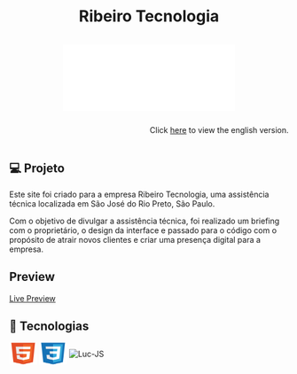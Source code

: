 <h1 align="center">
  Ribeiro Tecnologia
<br> 
<br> 
 <img src="./img/ribeirotecnologia.svg" />
</h1>

<div align="right">
  Click <a href="https://github.com/luc-ribeiro/ribeiro-tecnologia/blob/master/README.md">here</a> to view the english version.
</div>

<br>

## 💻 Projeto
Este site foi criado para a empresa Ribeiro Tecnologia, uma assistência técnica localizada em São José do Rio Preto, São Paulo.

Com o objetivo de divulgar a assistência técnica, foi realizado um briefing com o proprietário, o design da interface e 
passado para o código com o propósito de atrair novos clientes e criar uma presença digital para a empresa.

## Preview

<a href="https://ribeirotecnologia.com.br" target="_blank">Live Preview</a>

## 🚀 Tecnologias

<div style="display: inline_block">
	<img align="center" alt="Luc-HTML" height="40" width="50" src="https://raw.githubusercontent.com/devicons/devicon/master/icons/html5/html5-original.svg">
	<img align="center" alt="Luc-CSS" height="40" width="50" src="https://raw.githubusercontent.com/devicons/devicon/master/icons/css3/css3-original.svg">
 <img align="center" alt="Luc-JS" height="40" width="50"  src="https://cdn.jsdelivr.net/gh/devicons/devicon/icons/javascript/javascript-original.svg" />
</div>
